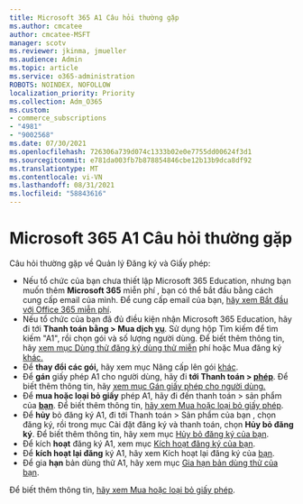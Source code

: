 ```yaml
---
title: Microsoft 365 A1 Câu hỏi thường gặp
ms.author: cmcatee
author: cmcatee-MSFT
manager: scotv
ms.reviewer: jkinma, jmueller
ms.audience: Admin
ms.topic: article
ms.service: o365-administration
ROBOTS: NOINDEX, NOFOLLOW
localization_priority: Priority
ms.collection: Adm_O365
ms.custom:
- commerce_subscriptions
- "4981"
- "9002568"
ms.date: 07/30/2021
ms.openlocfilehash: 726306a739d074c1333b02e0e7755dd00624f3d1
ms.sourcegitcommit: e781da003fb7b878854846cbe12b13b9dca8df92
ms.translationtype: MT
ms.contentlocale: vi-VN
ms.lasthandoff: 08/31/2021
ms.locfileid: "58843616"
---
```

# <a name="microsoft-365-a1-faq"></a>Microsoft 365 A1 Câu hỏi thường gặp

Câu hỏi thường gặp về Quản lý Đăng ký và Giấy phép:

- Nếu tổ chức của bạn chưa thiết lập Microsoft 365 Education, nhưng bạn muốn thêm **Microsoft 365** miễn phí , bạn có thể bắt đầu bằng cách cung cấp email của mình. Để cung cấp email của bạn, [hãy xem Bắt đầu với Office 365 miễn phí](https://www.microsoft.com/education/products/office).  
- Nếu tổ chức của bạn đã đủ điều kiện nhận Microsoft 365 Education, hãy đi tới **Thanh toán bằng > Mua dịch [vụ](https://go.microsoft.com/fwlink/p/?linkid=868433)**. Sử dụng hộp Tìm kiếm để tìm kiếm "A1", rồi chọn gói và số lượng người dùng. Để biết thêm thông tin, hãy [xem mục Dùng thử đăng ký dùng thử miễn](https://docs.microsoft.com/microsoft-365/commerce/try-or-buy-microsoft-365#try-a-free-trial-subscription) phí hoặc Mua đăng ký [khác.](https://docs.microsoft.com/microsoft-365/commerce/try-or-buy-microsoft-365#buy-a-different-subscription)
- Để **thay đổi các gói,** hãy xem mục Nâng cấp lên gói [khác](https://docs.microsoft.com/microsoft-365/commerce/subscriptions/upgrade-to-different-plan).
- Để **gán** giấy phép A1 cho người dùng, hãy đi **tới Thanh toán > [phép](https://go.microsoft.com/fwlink/p/?linkid=842264)**. Để biết thêm thông tin, hãy [xem mục Gán giấy phép cho người dùng.](https://docs.microsoft.com/microsoft-365/admin/manage/assign-licenses-to-users)
- Để **mua hoặc loại bỏ giấy** phép A1, hãy đi đến thanh toán > sản phẩm của **[bạn](https://go.microsoft.com/fwlink/p/?linkid=842054)**. Để biết thêm thông tin, [hãy xem Mua hoặc loại bỏ giấy phép](https://docs.microsoft.com/microsoft-365/commerce/licenses/buy-licenses#buy-or-remove-licenses-for-your-business-subscription).
- Để **hủy** bỏ đăng ký A1, đi tới Thanh toán >  Sản phẩm của bạn , chọn đăng ký, rồi trong mục Cài đặt đăng ký và thanh toán, chọn **Hủy bỏ đăng ký**. **[](https://go.microsoft.com/fwlink/p/?linkid=842054)** Để biết thêm thông tin, hãy xem mục [Hủy bỏ đăng ký của bạn](https://docs.microsoft.com/microsoft-365/commerce/subscriptions/cancel-your-subscription).
- Để kích **hoạt** đăng ký A1, xem mục [Kích hoạt đăng ký của bạn](https://docs.microsoft.com/alchemyinsights/activate-your-office-365-subscription).
- Để **kích hoạt lại đăng** ký A1, hãy xem Kích hoạt lại đăng ký của [bạn](https://docs.microsoft.com/alchemyinsights/reactivate-your-subscription).
- Để gia **hạn** bản dùng thử A1, hãy xem mục [Gia hạn bản dùng thử của bạn](https://docs.microsoft.com/microsoft-365/commerce/extend-your-trial).

Để biết thêm thông tin, [hãy xem Mua hoặc loại bỏ giấy phép](https://docs.microsoft.com/microsoft-365/commerce/licenses/buy-licenses).